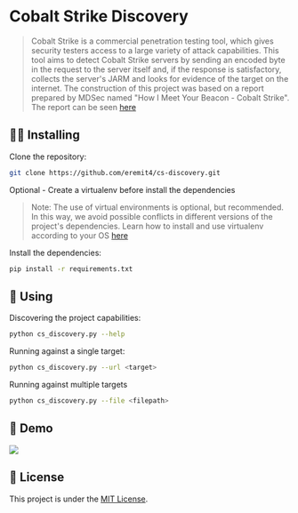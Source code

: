 # Cobalt Strike Discovery
> Cobalt Strike is a commercial penetration testing tool, which gives security testers access to a large variety of attack capabilities.
> This tool aims to detect Cobalt Strike servers by sending an encoded byte in the request to the server itself and, if the response is satisfactory, collects the server's JARM and looks for evidence of the target on the internet.
> The construction of this project was based on a report prepared by MDSec named "How I Meet Your Beacon - Cobalt Strike".
> The report can be seen [here](https://www.mdsec.co.uk/2022/07/part-2-how-i-met-your-beacon-cobalt-strike/) 

## 👨‍💻 Installing

Clone the repository:
```bash
git clone https://github.com/eremit4/cs-discovery.git
```
Optional - Create a virtualenv before install the dependencies
> Note: The use of virtual environments is optional, but recommended. In this way, we avoid possible conflicts in different versions of the project's dependencies.
> Learn how to install and use virtualenv according to your OS [here](https://virtualenv.pypa.io/en/latest/)

Install the dependencies:
```bash
pip install -r requirements.txt
```

## 🥷️ Using

Discovering the project capabilities:
```bash
python cs_discovery.py --help
```

Running against a single target:
```bash
python cs_discovery.py --url <target>
```

Running against multiple targets
```bash
python cs_discovery.py --file <filepath>
```

## 🔮️ Demo
![](./readme_demo.gif)

## 📝 License
This project is under the [MIT License](LICENSE).
